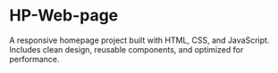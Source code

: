# HP-Web-page
A responsive homepage project built with HTML, CSS, and JavaScript.  Includes clean design, reusable components, and optimized for performance.
